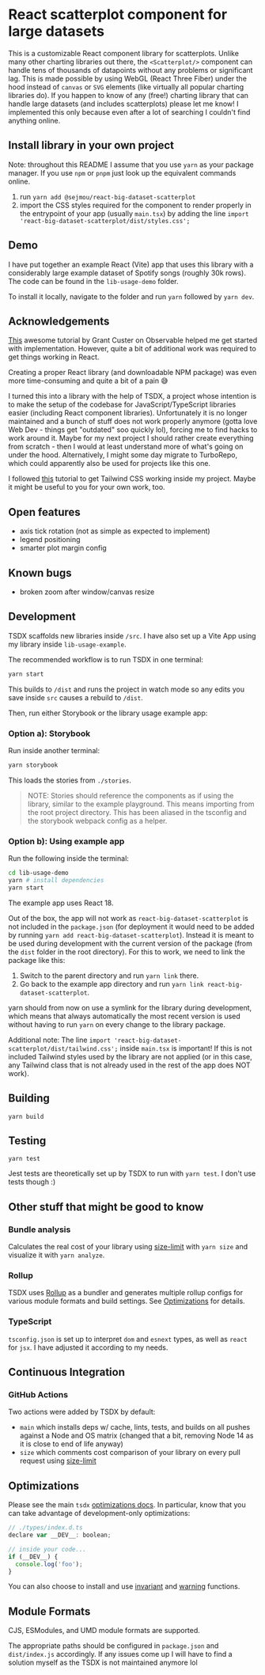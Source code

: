 # React scatterplot component for large datasets

This is a customizable React component library for scatterplots. Unlike many other charting libraries out there, the `<Scatterplot/>` component can handle tens of thousands of datapoints without any problems or significant lag. This is made possible by using WebGL (React Three Fiber) under the hood instead of `canvas` or `SVG` elements (like virtually all popular charting libraries do).
If you happen to know of any (free!) charting library that can handle large datasets (and includes scatterplots) please let me know! I implemented this only because even after a lot of searching I couldn't find anything online.

## Install library in your own project

Note: throughout this README I assume that you use `yarn` as your package manager. If you use `npm` or `pnpm` just look up the equivalent commands online.

1. run `yarn add @sejmou/react-big-dataset-scatterplot`
2. import the CSS styles required for the component to render properly in the entrypoint of your app (usually `main.tsx`) by adding the line `import 'react-big-dataset-scatterplot/dist/styles.css';`

## Demo

I have put together an example React (Vite) app that uses this library with a considerably large example dataset of Spotify songs (roughly 30k rows). The code can be found in the `lib-usage-demo` folder.

To install it locally, navigate to the folder and run `yarn` followed by `yarn dev`.

## Acknowledgements

[This](https://observablehq.com/@grantcuster/using-three-js-for-2d-data-visualization) awesome tutorial by Grant Custer on Observable helped me get started with implementation. However, quite a bit of additional work was required to get things working in React.

Creating a proper React library (and downloadable NPM package) was even more time-consuming and quite a bit of a pain 😅

I turned this into a library with the help of TSDX, a project whose intention is to make the setup of the codebase for JavaScript/TypeScript libraries easier (including React component libraries). Unfortunately it is no longer maintained and a bunch of stuff does not work properly anymore (gotta love Web Dev - things get "outdated" soo quickly lol), forcing me to find hacks to work around it. Maybe for my next project I should rather create everything from scratch - then I would at least understand more of what's going on under the hood. Alternatively, I might some day migrate to TurboRepo, which could apparently also be used for projects like this one.

I followed [this](https://zach.codes/build-your-own-flexible-component-library-using-tsdx-typescript-tailwind-css-headless-ui/) tutorial to get Tailwind CSS working inside my project. Maybe it might be useful to you for your own work, too.

## Open features

 * axis tick rotation (not as simple as expected to implement)
 * legend positioning
 * smarter plot margin config

## Known bugs

 * broken zoom after window/canvas resize

## Development

TSDX scaffolds new libraries inside `/src`. I have also set up a Vite App using my library inside `lib-usage-example`.

The recommended workflow is to run TSDX in one terminal:

```bash
yarn start
```

This builds to `/dist` and runs the project in watch mode so any edits you save inside `src` causes a rebuild to `/dist`.

Then, run either Storybook or the library usage example app:

### Option a): Storybook

Run inside another terminal:

```bash
yarn storybook
```

This loads the stories from `./stories`.

> NOTE: Stories should reference the components as if using the library, similar to the example playground. This means importing from the root project directory. This has been aliased in the tsconfig and the storybook webpack config as a helper.

### Option b): Using example app
Run the following inside the terminal:

```bash
cd lib-usage-demo
yarn # install dependencies
yarn start
```

The example app uses React 18.

Out of the box, the app will not work as `react-big-dataset-scatterplot` is not included in the `package.json` (for deployment it would need to be added by running `yarn add react-big-dataset-scatterplot`). Instead it is meant to be used during development with the current version of the package (from the `dist` folder in the root directory). For this to work, we need to link the package like this:

1. Switch to the parent directory and run `yarn link` there.
2. Go back to the example app directory and run `yarn link react-big-dataset-scatterplot`. 

yarn should from now on use a symlink for the library during development, which means that always automatically the most recent version is used without having to run `yarn` on every change to the library package.

Additional note: The line `import 'react-big-dataset-scatterplot/dist/tailwind.css';` inside `main.tsx` is important! If this is not included Tailwind styles used by the library are not applied (or in this case, any Tailwind class that is not already used in the rest of the app does NOT work).

## Building

`yarn build`

## Testing

`yarn test`

Jest tests are theoretically set up by TSDX to run with `yarn test`. I don't use tests though :)

## Other stuff that might be good to know

### Bundle analysis

Calculates the real cost of your library using [size-limit](https://github.com/ai/size-limit) with `yarn size` and visualize it with `yarn analyze`.

### Rollup

TSDX uses [Rollup](https://rollupjs.org) as a bundler and generates multiple rollup configs for various module formats and build settings. See [Optimizations](#optimizations) for details.

### TypeScript

`tsconfig.json` is set up to interpret `dom` and `esnext` types, as well as `react` for `jsx`. I have adjusted it according to my needs.

## Continuous Integration

### GitHub Actions

Two actions were added by TSDX by default:

- `main` which installs deps w/ cache, lints, tests, and builds on all pushes against a Node and OS matrix (changed that a bit, removing Node 14 as it is close to end of life anyway)
- `size` which comments cost comparison of your library on every pull request using [size-limit](https://github.com/ai/size-limit)

## Optimizations

Please see the main `tsdx` [optimizations docs](https://github.com/palmerhq/tsdx#optimizations). In particular, know that you can take advantage of development-only optimizations:

```js
// ./types/index.d.ts
declare var __DEV__: boolean;

// inside your code...
if (__DEV__) {
  console.log('foo');
}
```

You can also choose to install and use [invariant](https://github.com/palmerhq/tsdx#invariant) and [warning](https://github.com/palmerhq/tsdx#warning) functions.

## Module Formats

CJS, ESModules, and UMD module formats are supported.

The appropriate paths should be configured in `package.json` and `dist/index.js` accordingly. If any issues come up I will have to find a solution myself as the TSDX is not maintained anymore lol
